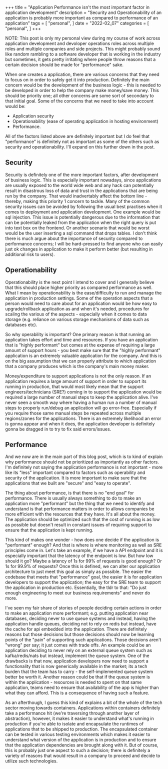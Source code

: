 +++
title = "Application Performance isn't the most important factor in application development"
description = "Security and Operationability of an application is probably more important as compared to performance of an application"
tags = [
    "personal",
]
date = "2022-02_07"
categories = [
    "personal",
]
+++

NOTE: This post is only my personal view during my course of work across application development and devoloper operations roles across multiple roles and multiple companies and side projects. This might probably sound like random rambling to a software developer that is working in the industry but sometimes, it gets pretty irritating where people throw reasons that a certain decision should be made for "performance" sake.

When one creates a application, there are various concerns that they need to focus on in order to safely get it into production. Definitely the main concern would be the development of the business logic -  this is needed to be developed in order to help the company make money/save money. This should be priority one; all other concerns are some sort of secondary to that initial goal. Some of the concerns that we need to take into account would be:
- Application security
- Operationability (ease of operating application in hosting environment)
- Performance. 

All of the factors listed above are definitely important but I do feel that "performance" is definitely not as important as some of the others such as security and operationability. I'll expand on this further down in the post.

## Security

Security is definitely one of the more important factors, after development of business logic. This is especially important nowadays, since applications are usually exposed to the world wide web and any hack can potentially result in disastrous loss of data and trust in the applications that are being run by the company. That would inadvertably affect the bottom line - thereby, making this priority 1 concern to tackle. Many of the common security issues can be avoided by following the usual best practises when it comes to deployment and application development. One example would be sql injection. This issue is potentially dangerous due to the information that can be potentially leaked from the application when the right query is put into text box on the frontend. Or another scenario that would be worst would be the user inserting a sql command that drops tables. I don't think there is much argue about the importance of security compared to performance concerns; I will be hard-pressed to find anyone who can easily just ok changes in application to make it perform better (but resulting in additional risk to users). 

## Operationability

Operationability is the next point I intend to cover and I generally believe that this should place higher priority as compared performance as well. What I mean by operationability is the ease/difficulty to run and manage the application in production settings. Some of the operation aspects that a person would need to care about for an application would be how easy to upgrade/rollback application as and when it's needed, procedures for scaling the various of the aspects - especially when it comes to data storage (e.g. reliance on various storage mechanisms of data such as databases etc). 

So why operability is important? One primary reason is that running an application takes effort and time and resources. If you have an application that is "highly performant" but comes at the expense of requiring a large amount of support hours - you best make sure that the "highly performant" application is an extremely valuable application for the company. And this is on the big assumption that we can properly attribute to which application that a company produces which is the company's main money maker. 

Money/expenditure to support applications is not the only reason. If an application requires a large amount of support in order to support its running in production, that would most likely mean that the support engineers/technicians (SRE?) coming in to support the application would be required a large number of manual steps to keep the application alive. I've never seen a smooth way where having a human run a number of manual steps to properly run/debug an application will go error-free. Especially if you require those same manual steps be repeated across multiple regions/zones for the applications. There is an extremely likelihood an error is gonna appear and when it does, the application developer is definitely gonna be dragged in to try to fix said errors/issues.

## Performance

And we now are in the main part of this blog post, which is to kind of explain why performance should not be prioritized as importantly as other factors. I'm definitely not saying the application performance is not important - more like its "less" important compared to factors such as operability and security of the application. It is more important to make sure that the applications that we built are "secure" and "easy to operate".

The thing about performance, is that there is no "end goal" for performance. There is usually always something to do to make an application more "performant" but the thing that we need to identify and understand is that performance matters in order to allows companies be more efficient with the resources that they have. It's all about the money. The application should be optimized such that the cost of running is as low as possible but doesn't result in constant issues of requiring support to ensure that the application is kept running.

This kind of makes one wonder - how does one decide if the application is "performant" enough? And that is where is where monitoring as well as SRE principles come in. Let's take an example, if we have a API endpoint and it is especially important that the latency of the endpoint is low. But how low should it go? Maybe a latency of 1s for 99% of requests is good enough? Or 1s for 99.9% of requests? Once this is defined, we can alter our application architecture to just meet this goal as simply as possible. The easier the codebase that meets that "performance" goal, the easier it is for application developers to support the application; the easy for the SRE team to support the application in production etc. Essentially, the tldr to that: "Do just enough engineering to meet our business requirements" and never do more.

I've seen my fair share of stories of people deciding certain actions in order to make an application more performant; e.g. putting application near databases, deciding never to use queue systems and instead, having the application handle queues, deciding not to rely on redis but instead, have the cache for api embedded into the application. There are definitely reasons but those decisions but those decisions should now be learning points of the "pain" of supporting such applications. Those decisions aren't "wrong" per say; it just comes with trade offs. An example could be an application deciding to never rely on an external queue system such as kafka/redis/nats but instead, implement the queue system. One of the drawbacks is that now, application developers now need to support a functionality that is now generically available in the market; its a tech burden that the team has to carry - the self-implemented queue system better be worth it. Another reason could be that if the queue system is within the application - resources is needed to spent on that same application, teams need to ensure that availability of the app is higher than what they can afford. This is a consequence of having such a feature.

As an afterthough, I guess this kind of explains a bit of the whole of the tech sector moving towards containers. Applications within containers definitely take a performance hit (we're traversing through another layer of abstraction), however, it makes it easier to understand what's running in production if you're able to isolate and encapsulate the runtimes of applications that to be shipped to production. The encapsulated container can be tested in various testing environments which makes it easier to understand what version of the application is in production and to ensure that the application dependencies are brought along with it. But of course, this is probably just one aspect to such a decision; there is definitely a variety of reasons that would result in a company to proceed and decide to utilize such technologies.